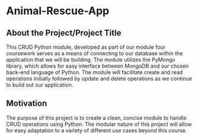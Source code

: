 # Animal-Rescue-App

## About the Project/Project Title
This CRUD Python module, developed as part of our module four coursework serves as a means of connecting to our database within the application that we will be building. The module utilizes the PyMongo library, which allows for easy interface between MongoDB and our chosen back-end language of Python. The module will facilitate create and read operations initially followed by update and delete operations as we continue to build out our application. 

## Motivation
The purpose of this project is to create a clean, concise module to handle CRUD operations using Python. The modular nature of this project will allow for easy adaptation to a variety of different use cases beyond this course.


